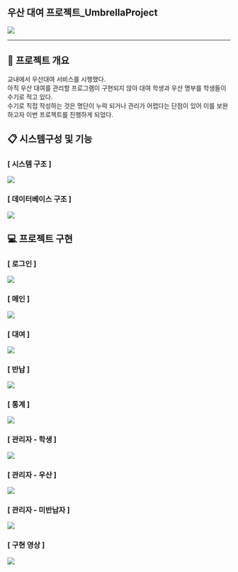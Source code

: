 ## 우산 대여 프로젝트_UmbrellaProject
<p> 
 
<img src="https://img.shields.io/badge/Java-3776AB?style=flat-square&logo=Java&logoColor=white"/>
</p>
<hr>

## 📑 프로젝트 개요
교내에서 우산대여 서비스를 시행했다. <br>
아직 우산 대여를 관리할 프로그램이 구현되지 않아 대여 학생과 우산 명부를 학생들이 수기로 적고 있다. <br>
수기로 직접 작성하는 것은 명단이 누락 되거나 관리가 어렵다는 단점이 있어 이를 보완하고자 이번 프로젝트를 진행하게 되었다.
<br>

## 📋 시스템구성 및 기능

### [ 시스템 구조 ] <br>
<img src="libs/md_구성도.png">

### [ 데이터베이스 구조 ] <br>
<img src="libs/md_db.png">

<br>

## 💻 프로젝트 구현

### [ 로그인 ]
<img src="libs/md_img1.png">

### [ 메인 ]
<img src="libs/md_img2.png">

### [ 대여 ]
<img src="libs/md_img3.png">

### [ 반납 ]
<img src="libs/md_img4.png">

### [ 통계 ]
<img src="libs/md_img5.png">

### [ 관리자 - 학생 ]
<img src="libs/md_img6.png">

### [ 관리자 - 우산 ]
<img src="libs/md_img7.png">

### [ 관리자 - 미반납자 ]
<img src="libs/md_img8.png">


### [ 구현 영상 ]
<img src="libs/구현영상.gif">
